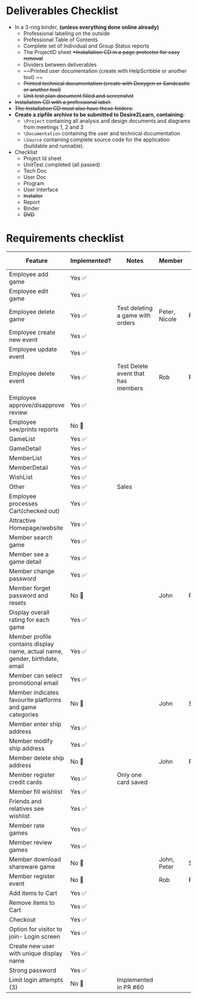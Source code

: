 # Deliverables Checklist
- In a 3-ring binder, **(unless everything done online already)**
  - Professional labeling on the outside
  - Professional Table of Contents
  - Complete set of Individual and Group Status reports
  - The ProjectID sheet ~~+Installation CD in a page protector for easy removal~~
  - Dividers between deliverables
  - ~~Printed user documentation (create with HelpScribble or another tool) ~~
  - ~~Printed technical documentation (create with Doxygen or Sandcastle or another tool)~~
  - ~~Unit test plan document filled and screenshot~~
- ~~Installation CD with a professional label.~~
- ~~The Installation CD must also have these folders:~~
- **Create a zipfile archive to be submitted to Desire2Learn, containing:**
  - `\Project` containing all analysis and design documents and diagrams from meetings 1, 2 and 3
  - `\Documentation` containing the user and technical documentation
  - `\Source` containing complete source code for the application (buildable and runnable).
- Checklist
  - Project Id sheet
  - UnitTest completed (all passed)
  - Tech Doc
  - User Doc
  - Program
  - User Interface
  - ~~Installer~~
  - Report
  - Binder
  - ~~DVD~~

# Requirements checklist

| Feature                                                                     | Implemented?              | Notes                              | Member        | Due Date |
|-----------------------------------------------------------------------------|---------------------------|------------------------------------|---------------|----------|
| Employee add game                                                           | Yes :white_check_mark:    |                                    |               |          |
| Employee edit game                                                          | Yes :white_check_mark:    |                                    |               |          |
| Employee delete game                                                        | Yes :white_check_mark:    | Test deleting a game with orders   | Peter, Nicole | Friday   |
| Employee create new event                                                   | Yes :white_check_mark:    |                                    |               |          |
| Employee update event                                                       | Yes :white_check_mark:    |                                    |               |          |
| Employee delete event                                                       | Yes :white_check_mark:    | Test Delete event that has members | Rob           | Friday   |
| Employee approve/disapprove review                                          | Yes :white_check_mark:    |                                    |               |          |
| Employee see/prints reports                                                 | No :red_circle:           |                                    |               |          |
| GameList                                                                    | Yes :white_check_mark:    |                                    |               |          |
| GameDetail                                                                  | Yes :white_check_mark:    |                                    |               |          |
| MemberList                                                                  | Yes :white_check_mark:    |                                    |               |          |
| MemberDetail                                                                | Yes :white_check_mark:    |                                    |               |          |
| WishList                                                                    | Yes :white_check_mark:    |                                    |               |          |
| Other                                                                       | Yes :white_check_mark:    | Sales                              |               |          |
| Employee processes Cart(checked out)                                        | Yes :white_check_mark:    |                                    |               |          |
| Attractive Homepage/website                                                 | Yes :white_check_mark:    |                                    |               |          |
| Member search game                                                          | Yes :white_check_mark:    |                                    |               |          |
| Member see a game detail                                                    | Yes :white_check_mark:    |                                    |               |          |
| Member change password                                                      | Yes :white_check_mark:    |                                    |               |          |
| Member forget password and resets                                           | No :red_circle:           |                                    | John          | Friday   |
| Display overall rating for each game                                        | Yes :white_check_mark:    |                                    |               |          |
| Member profile contains display name, actual name, gender, birthdate, email | Yes :white_check_mark:    |                                    |               |          |
| Member can select promotional email                                         | Yes :white_check_mark:    |                                    |               |          |
| Member indicates favourite platforms and game categories                    | No :red_circle:           |                                    | John          | Saturday |
| Member enter ship address                                                   | Yes :white_check_mark:    |                                    |               |          |
| Member modify ship address                                                  | Yes :white_check_mark:    |                                    |               |          |
| Member delete ship address                                                  | No :red_circle:           |                                    | John          | Friday   |
| Member register credit cards                                                | Yes :white_check_mark:    | Only one card saved                |               |          |
| Member fill wishlist                                                        | Yes :white_check_mark:    |                                    |               |          |
| Friends and relatives see wishlist                                          | Yes :white_check_mark:    |                                    |               |          |
| Member rate games                                                           | Yes :white_check_mark:    |                                    |               |          |
| Member review games                                                         | Yes :white_check_mark:    |                                    |               |          |
| Member download shareware game                                              | No :red_circle:           |                                    | John, Peter   | Saturday |
| Member register event                                                       | No :red_circle:           |                                    | Rob           | Friday   |
| Add items to Cart                                                           | Yes :white_check_mark:    |                                    |               |          |
| Remove items to Cart                                                        | Yes :white_check_mark:    |                                    |               |          |
| Checkout                                                                    | Yes :white_check_mark:    |                                    |               |          |
| Option for visitor to join- Login screen                                    | Yes :white_check_mark:    |                                    |               |          |
| Create new user with unique display name                                    | Yes :white_check_mark:    |                                    |               |          |
| Strong password                                                             | Yes :white_check_mark:    |                                    |               |          |
| Limit login attempts (3)                                                    | No :large_orange_diamond: | Implemented in PR #60              |               |          |

